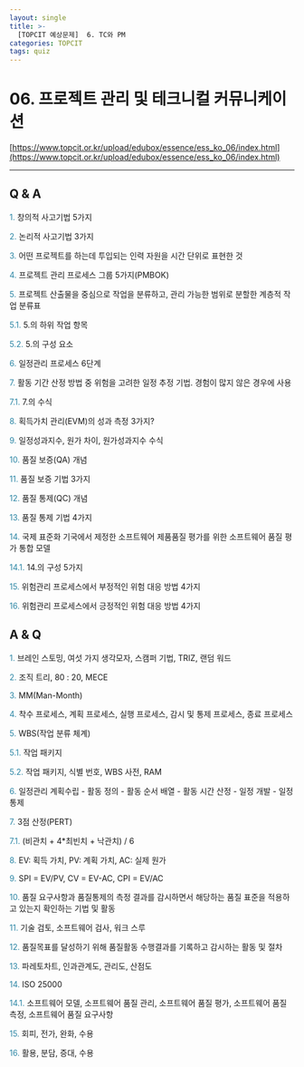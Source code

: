 ```yaml
---
layout: single
title: >-
  [TOPCIT 예상문제]  6. TC와 PM 
categories: TOPCIT
tags: quiz
---
```


# 06. 프로젝트 관리 및 테크니컬 커뮤니케이션

[https://www.topcit.or.kr/upload/edubox/essence/ess_ko_06/index.html](https://www.topcit.or.kr/upload/edubox/essence/ess_ko_06/index.html)

---
## Q & A


<span style="color:#2c86a5"> 1.</span> 창의적 사고기법 5가지   

<span style="color:#2c86a5"> 2.</span> 논리적 사고기법 3가지    

<span style="color:#2c86a5"> 3.</span> 어떤 프로젝트를 하는데 투입되는 인력 자원을 시간 단위로 표현한 것  

<span style="color:#2c86a5"> 4.</span> 프로젝트 관리 프로세스 그룹 5가지(PMBOK)      

<span style="color:#2c86a5"> 5.</span> 프로젝트 산출물을 중심으로 작업을 분류하고, 관리 가능한 범위로 분할한 계층적 작업 분류표        

<span style="color:#2c86a5"> 5.1.</span> 5.의 하위 작업 항목   

<span style="color:#2c86a5"> 5.2.</span> 5.의 구성 요소    

<span style="color:#2c86a5"> 6.</span> 일정관리 프로세스 6단계    

<span style="color:#2c86a5"> 7.</span> 활동 기간 산정 방법 중 위험을 고려한 일정 추정 기법. 경험이 많지 않은 경우에 사용    

<span style="color:#2c86a5"> 7.1.</span> 7.의 수식  

<span style="color:#2c86a5"> 8.</span> 획득가치 관리(EVM)의 성과 측정 3가지?    

<span style="color:#2c86a5"> 9.</span> 일정성과지수, 원가 차이, 원가성과지수 수식   

<span style="color:#2c86a5"> 10.</span> 품질 보증(QA) 개념   

<span style="color:#2c86a5"> 11.</span> 품질 보증 기법 3가지   

<span style="color:#2c86a5"> 12.</span> 품질 통제(QC) 개념   

<span style="color:#2c86a5"> 13.</span> 품질 통제 기법 4가지   

<span style="color:#2c86a5"> 14.</span> 국제 표준화 기국에서 제정한 소프트웨어 제품품질 평가를 위한 소프트웨어 품질 평가 통합 모델   

<span style="color:#2c86a5"> 14.1.</span> 14.의 구성 5가지   

<span style="color:#2c86a5"> 15.</span> 위험관리 프로세스에서 부정적인 위험 대응 방법 4가지   

<span style="color:#2c86a5"> 16.</span> 위험관리 프로세스에서 긍정적인 위험 대응 방법 4가지   

## A & Q

<span style="color:#2c86a5"> 1.</span> 브레인 스토밍, 여섯 가지 생각모자, 스캠퍼 기법, TRIZ, 랜덤 워드   

<span style="color:#2c86a5"> 2.</span> 조직 트리, 80 : 20, MECE    

<span style="color:#2c86a5"> 3.</span> MM(Man-Month)  

<span style="color:#2c86a5"> 4.</span> 착수 프로세스, 계획 프로세스, 실행 프로세스, 감시 및 통제 프로세스, 종료 프로세스      

<span style="color:#2c86a5"> 5.</span> WBS(작업 분류 체계)        

<span style="color:#2c86a5"> 5.1.</span> 작업 패키지   

<span style="color:#2c86a5"> 5.2.</span> 작업 패키지, 식별 번호, WBS 사전, RAM    

<span style="color:#2c86a5"> 6.</span> 일정관리 계획수립 - 활동 정의 - 활동 순서 배열 - 활동 시간 산정 - 일정 개발 - 일정 통제      

<span style="color:#2c86a5"> 7.</span> 3점 산정(PERT)    

<span style="color:#2c86a5"> 7.1.</span> (비관치 + 4*최빈치 + 낙관치) / 6  

<span style="color:#2c86a5"> 8.</span> EV: 획득 가치, PV: 계획 가치, AC: 실제 원가    

<span style="color:#2c86a5"> 9.</span> SPI = EV/PV, CV = EV-AC, CPI = EV/AC   

<span style="color:#2c86a5"> 10.</span> 품질 요구사항과 품질통제의 측정 결과를 감시하면서 해당하는 품질 표준을 적용하고 있는지 확인하는 기법 및 활동   

<span style="color:#2c86a5"> 11.</span> 기술 검토, 소프트웨어 검사, 워크 스루   

<span style="color:#2c86a5"> 12.</span> 품질목표를 달성하기 위해 품질활동 수행결과를 기록하고 감시하는 활동 및 절차     

<span style="color:#2c86a5"> 13.</span> 파레토차트, 인과관계도, 관리도, 산점도   

<span style="color:#2c86a5"> 14.</span> ISO 25000   

<span style="color:#2c86a5"> 14.1.</span> 소프트웨어 모델, 소프트웨어 품질 관리, 소프트웨어 품질 평가, 소프트웨어 품질 측정, 소프트웨어 품질 요구사항   

<span style="color:#2c86a5"> 15.</span> 회피, 전가, 완화, 수용   

<span style="color:#2c86a5"> 16.</span> 활용, 분담, 증대, 수용   
